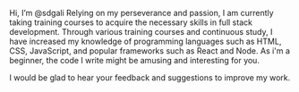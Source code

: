 


 Hi, I’m @sdgali
Relying on my perseverance and passion,
 I am currently taking training courses to acquire the necessary skills in full stack development.
 Through various training courses and continuous study,
 I have increased my knowledge of programming languages such as HTML, CSS, JavaScript,
 and popular frameworks such as React and Node.
 As i'm a beginner, the code I write might be amusing and interesting for you. 

I would be glad to hear your feedback and suggestions to improve my work.
